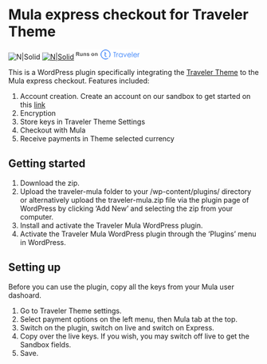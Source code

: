 # Mula express checkout for Traveler Theme
![N|Solid](https://img.shields.io/badge/plugin-v0.9-lightgrey.svg)
[![N|Solid](https://beep2.cellulant.com:9212/checkout/v2/assets/images/powered-by-mula.png)](https://shops.mula.africa/site/)
[![N|Solid](assets/img/travelerwp.png)](https://travelerwp.com/)

This is a WordPress plugin specifically integrating the [Traveler Theme](https://travelerwp.com/) to the Mula express checkout. Features included:
1. Account creation. 
Create an account on our sandbox to get started on this [link](https://beep2.cellulant.com:9212/checkout/v2/portal/#/register/user)
2. Encryption
3. Store keys in Traveler Theme Settings
4. Checkout with Mula
5. Receive payments in Theme selected currency

## Getting started
1. Download the zip.
2. Upload the traveler-mula folder to your /wp-content/plugins/ directory or alternatively upload the traveler-mula.zip file via the plugin page of WordPress by clicking ‘Add New’ and selecting the zip from your computer.
3. Install and activate the Traveler Mula WordPress plugin.
4. Activate the Traveler Mula WordPress plugin through the ‘Plugins’ menu in WordPress.

## Setting up
Before you can use the plugin, copy all the keys from your Mula user dashoard.
1. Go to Traveler Theme settings.
2. Select payment options on the left menu, then Mula tab at the top.
3. Switch on the plugin, switch on live and switch on Express.
4. Copy over the live keys.
    If you wish, you may switch off live to get the Sandbox fields.
5. Save.
